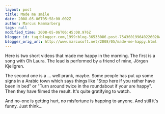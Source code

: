 ```yaml
---
layout: post
title: Made me smile
date: 2008-05-06T05:58:00.002Z
author: Marcus Hammarberg
tags: null
modified_time: 2008-05-06T06:45:08.976Z
blogger_id: tag:blogger.com,1999:blog-36533086.post-7543601996402260284
blogger_orig_url: http://www.marcusoft.net/2008/05/made-me-happy.html
---
```



Here is two short videos that made me happy in the morning. The first is
a song with Oh Laura. The lead is performed by a friend of mine, Jörgen
Kjellgren.

<div
id="scid:5737277B-5D6D-4f48-ABFC-DD9C333F4C5D:b292fb92-a175-4d2e-9656-f99f72ca9110"
class="wlWriterSmartContent"
style="PADDING-RIGHT: 0px; DISPLAY: inline; PADDING-LEFT: 0px; PADDING-BOTTOM: 0px; MARGIN: 0px; PADDING-TOP: 0px">


The second one is a ... well prank, maybe. Some people has put up some
signs in a Arabic town which says things like "Stop here if you rather
have been in bed" or "Turn around twice in the roundabout if your are
happy". Then they have filmed the result. It's quite gratifying to
watch.

<div
id="scid:5737277B-5D6D-4f48-ABFC-DD9C333F4C5D:e5bb93d2-ab33-4580-92a0-5ecf566d9a82"
class="wlWriterSmartContent"
style="PADDING-RIGHT: 0px; DISPLAY: inline; PADDING-LEFT: 0px; PADDING-BOTTOM: 0px; MARGIN: 0px; PADDING-TOP: 0px">


And no-one is getting hurt, no misfortune is happing to anyone. And
still it's funny. Just think...

